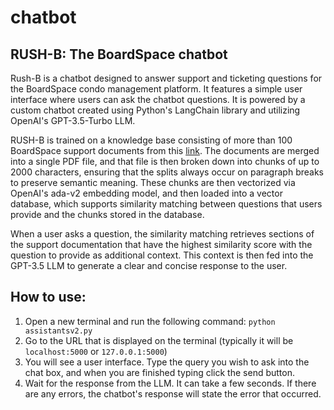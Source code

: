 # chatbot

## RUSH-B: The BoardSpace chatbot
Rush-B is a chatbot designed to answer support and ticketing questions for the BoardSpace condo management platform. It features a simple user interface where users can ask the chatbot questions. It is powered by a custom chatbot created using Python's LangChain library and utilizing OpenAI's GPT-3.5-Turbo LLM.

RUSH-B is trained on a knowledge base consisting of more than 100 BoardSpace support documents from this [link](https://boardspace.freshdesk.com/support/solutions). The documents are merged into a single PDF file, and that file is then broken down into chunks of up to 2000 characters, ensuring that the splits always occur on paragraph breaks to preserve semantic meaning. These chunks are then vectorized via OpenAI's ada-v2 embedding model, and then loaded into a vector database, which supports similarity matching between questions that users provide and the chunks stored in the database.

When a user asks a question, the similarity matching retrieves sections of the support documentation that have the highest similarity score with the question to provide as additional context. This context is then fed into the GPT-3.5 LLM to generate a clear and concise response to the user.

## How to use:
1. Open a new terminal and run the following command: `python assistantsv2.py`
2. Go to the URL that is displayed on the terminal (typically it will be `localhost:5000` or `127.0.0.1:5000`)
3. You will see a user interface. Type the query you wish to ask into the chat box, and when you are finished typing click the send button.
4. Wait for the response from the LLM. It can take a few seconds. If there are any errors, the chatbot's response will state the error that occurred.
   



